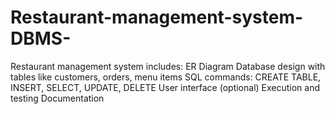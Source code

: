 # Restaurant-management-system-DBMS-
Restaurant management system includes:  ER Diagram Database design with tables like customers, orders, menu items SQL commands: CREATE TABLE, INSERT, SELECT, UPDATE, DELETE User interface (optional) Execution and testing Documentation
